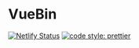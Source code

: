 # VueBin

[![Netlify Status](https://api.netlify.com/api/v1/badges/0045af1c-d96f-4a7e-bffd-8deb65785b36/deploy-status)](https://app.netlify.com/sites/vue-bin/deploys) [![code style: prettier](https://img.shields.io/badge/code_style-prettier-ff69b4.svg?style=flat-square)](https://github.com/prettier/prettier)